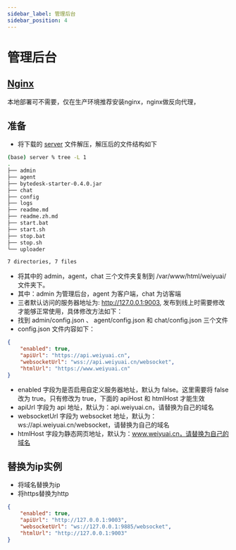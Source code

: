 ```yaml
---
sidebar_label: 管理后台
sidebar_position: 4
---
```


# 管理后台

## [Nginx](./depend/nginx)

本地部署可不需要，仅在生产环境推荐安装nginx，nginx做反向代理，

## 准备

- 将下载的 [server](https://www.weiyuai.cn/download/weiyu-server.zip) 文件解压，解压后的文件结构如下

```bash
(base) server % tree -L 1
.
├── admin
├── agent
├── bytedesk-starter-0.4.0.jar
├── chat
├── config
├── logs
├── readme.md
├── readme.zh.md
├── start.bat
├── start.sh
├── stop.bat
├── stop.sh
└── uploader

7 directories, 7 files
```

- 将其中的 admin，agent，chat 三个文件夹复制到 /var/www/html/weiyuai/ 文件夹下。
- 其中：admin 为管理后台，agent 为客户端，chat 为访客端
- 三者默认访问的服务器地址为: http://127.0.0.1:9003, 发布到线上时需要修改才能够正常使用，具体修改方法如下：
- 找到 admin/config.json 、 agent/config.json 和 chat/config.json 三个文件
- config.json 文件内容如下：

```json
{
    "enabled": true,
    "apiUrl": "https://api.weiyuai.cn",
    "websocketUrl": "wss://api.weiyuai.cn/websocket",
    "htmlUrl": "https://www.weiyuai.cn"
}
```

- enabled 字段为是否启用自定义服务器地址，默认为 false。这里需要将 false 改为 true。只有修改为 true，下面的 apiHost 和 htmlHost 才能生效
- apiUrl 字段为 api 地址，默认为：api.weiyuai.cn，请替换为自己的域名
- websocketUrl 字段为 websocket 地址，默认为：ws://api.weiyuai.cn/websocket，请替换为自己的域名
- htmlHost 字段为静态网页地址，默认为：www.weiyuai.cn，请替换为自己的域名

## 替换为ip实例

- 将域名替换为ip
- 将https替换为http

```json
{
    "enabled": true,
    "apiUrl": "http://127.0.0.1:9003",
    "websocketUrl": "ws://127.0.0.1:9885/websocket",
    "htmlUrl": "http://127.0.0.1:9003"
}
```
